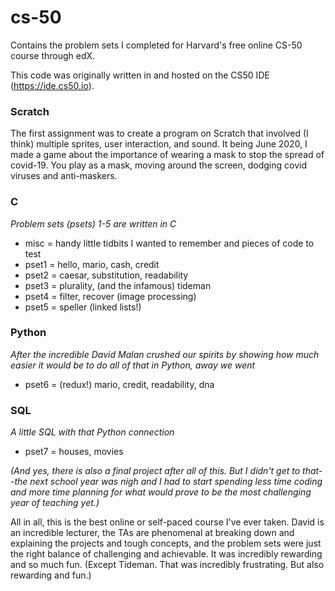 # cs-50
Contains the problem sets I completed for Harvard's free online CS-50 course through edX.

This code was originally written in and hosted on the CS50 IDE (https://ide.cs50.io).

### Scratch
The first assignment was to create a program on Scratch that involved (I think) multiple sprites, user interaction, and sound. It being June 2020, I made a game about the importance of wearing a mask to stop the spread of covid-19. You play as a mask, moving around the screen, dodging covid viruses and anti-maskers.

### C
*Problem sets (psets) 1-5 are written in C*
 - misc = handy little tidbits I wanted to remember and pieces of code to test
 - pset1 = hello, mario, cash, credit
 - pset2 = caesar, substitution, readability
 - pset3 = plurality, (and the infamous) tideman
 - pset4 = filter, recover (image processing)
 - pset5 = speller (linked lists!)

### Python
*After the incredible David Malan crushed our spirits by showing how much easier it would be to do all of that in Python, away we went*
 - pset6 = (redux!) mario, credit, readability, dna

### SQL
*A little SQL with that Python connection*
 - pset7 = houses, movies

*(And yes, there is also a final project after all of this. But I didn't get to that--the next school year was nigh and I had to start spending less time coding and more time planning for what would prove to be the most challenging year of teaching yet.)*

All in all, this is the best online or self-paced course I've ever taken. David is an incredible lecturer, the TAs are phenomenal at breaking down and explaining the projects and tough concepts, and the problem sets were just the right balance of challenging and achievable. It was incredibly rewarding and so much fun. (Except Tideman. That was incredibly frustrating. But also rewarding and fun.)
